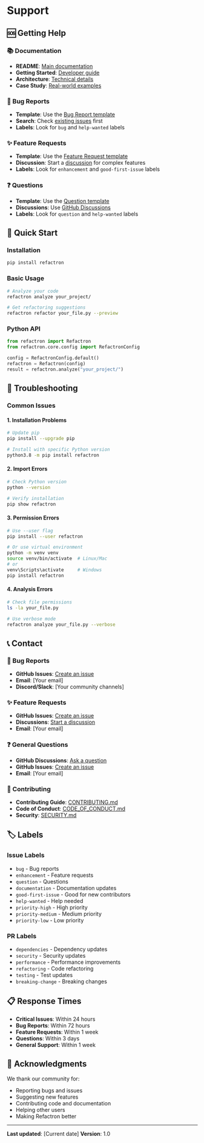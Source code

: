 # Support

## 🆘 Getting Help

### 📚 Documentation
- **README**: [Main documentation](https://github.com/Refactron-ai/Refactron_lib/blob/main/README.md)
- **Getting Started**: [Developer guide](https://github.com/Refactron-ai/Refactron_lib/blob/main/GETTING_STARTED_DEV.md)
- **Architecture**: [Technical details](https://github.com/Refactron-ai/Refactron_lib/blob/main/ARCHITECTURE.md)
- **Case Study**: [Real-world examples](https://github.com/Refactron-ai/Refactron_lib/blob/main/CASE_STUDY.md)

### 🐛 Bug Reports
- **Template**: Use the [Bug Report template](https://github.com/Refactron-ai/Refactron_lib/issues/new?template=bug_report.md)
- **Search**: Check [existing issues](https://github.com/Refactron-ai/Refactron_lib/issues) first
- **Labels**: Look for `bug` and `help-wanted` labels

### ✨ Feature Requests
- **Template**: Use the [Feature Request template](https://github.com/Refactron-ai/Refactron_lib/issues/new?template=feature_request.md)
- **Discussion**: Start a [discussion](https://github.com/Refactron-ai/Refactron_lib/discussions) for complex features
- **Labels**: Look for `enhancement` and `good-first-issue` labels

### ❓ Questions
- **Template**: Use the [Question template](https://github.com/Refactron-ai/Refactron_lib/issues/new?template=question.md)
- **Discussions**: Use [GitHub Discussions](https://github.com/Refactron-ai/Refactron_lib/discussions)
- **Labels**: Look for `question` and `help-wanted` labels

## 🚀 Quick Start

### Installation
```bash
pip install refactron
```

### Basic Usage
```bash
# Analyze your code
refactron analyze your_project/

# Get refactoring suggestions
refactron refactor your_file.py --preview
```

### Python API
```python
from refactron import Refactron
from refactron.core.config import RefactronConfig

config = RefactronConfig.default()
refactron = Refactron(config)
result = refactron.analyze("your_project/")
```

## 🔧 Troubleshooting

### Common Issues

#### 1. **Installation Problems**
```bash
# Update pip
pip install --upgrade pip

# Install with specific Python version
python3.8 -m pip install refactron
```

#### 2. **Import Errors**
```bash
# Check Python version
python --version

# Verify installation
pip show refactron
```

#### 3. **Permission Errors**
```bash
# Use --user flag
pip install --user refactron

# Or use virtual environment
python -m venv venv
source venv/bin/activate  # Linux/Mac
# or
venv\Scripts\activate     # Windows
pip install refactron
```

#### 4. **Analysis Errors**
```bash
# Check file permissions
ls -la your_file.py

# Use verbose mode
refactron analyze your_file.py --verbose
```

## 📞 Contact

### 🐛 Bug Reports
- **GitHub Issues**: [Create an issue](https://github.com/Refactron-ai/Refactron_lib/issues/new?template=bug_report.md)
- **Email**: [Your email]
- **Discord/Slack**: [Your community channels]

### ✨ Feature Requests
- **GitHub Issues**: [Create an issue](https://github.com/Refactron-ai/Refactron_lib/issues/new?template=feature_request.md)
- **Discussions**: [Start a discussion](https://github.com/Refactron-ai/Refactron_lib/discussions)
- **Email**: [Your email]

### ❓ General Questions
- **GitHub Discussions**: [Ask a question](https://github.com/Refactron-ai/Refactron_lib/discussions)
- **GitHub Issues**: [Create an issue](https://github.com/Refactron-ai/Refactron_lib/issues/new?template=question.md)
- **Email**: [Your email]

### 🤝 Contributing
- **Contributing Guide**: [CONTRIBUTING.md](https://github.com/Refactron-ai/Refactron_lib/blob/main/CONTRIBUTING.md)
- **Code of Conduct**: [CODE_OF_CONDUCT.md](https://github.com/Refactron-ai/Refactron_lib/blob/main/CODE_OF_CONDUCT.md)
- **Security**: [SECURITY.md](https://github.com/Refactron-ai/Refactron_lib/blob/main/SECURITY.md)

## 🏷️ Labels

### Issue Labels
- `bug` - Bug reports
- `enhancement` - Feature requests
- `question` - Questions
- `documentation` - Documentation updates
- `good-first-issue` - Good for new contributors
- `help-wanted` - Help needed
- `priority-high` - High priority
- `priority-medium` - Medium priority
- `priority-low` - Low priority

### PR Labels
- `dependencies` - Dependency updates
- `security` - Security updates
- `performance` - Performance improvements
- `refactoring` - Code refactoring
- `testing` - Test updates
- `breaking-change` - Breaking changes

## 📋 Response Times

- **Critical Issues**: Within 24 hours
- **Bug Reports**: Within 72 hours
- **Feature Requests**: Within 1 week
- **Questions**: Within 3 days
- **General Support**: Within 1 week

## 🙏 Acknowledgments

We thank our community for:
- Reporting bugs and issues
- Suggesting new features
- Contributing code and documentation
- Helping other users
- Making Refactron better

---

**Last updated**: [Current date]
**Version**: 1.0
